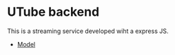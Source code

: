 # UTube backend

This is a streaming service developed wiht a express JS.

- [Model](https://app.eraser.io/workspace/YtPqZ1VogxGy1jzIDkzj)
